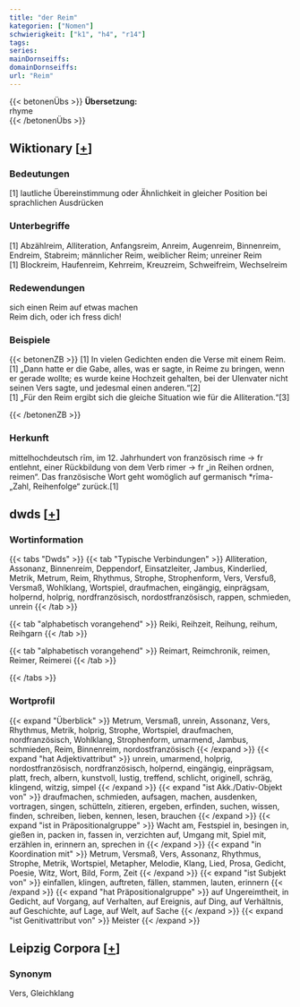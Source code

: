 ```yaml
---
title: "der Reim"
kategorien: ["Nomen"]
schwierigkeit: ["k1", "h4", "r14"]
tags:
series:
mainDornseiffs:
domainDornseiffs:
url: "Reim"
---
```


{{< betonenÜbs >}}
**Übersetzung:**  
rhyme  
{{< /betonenÜbs >}}

## Wiktionary [[+](https://de.wiktionary.org/wiki/Reim)]

### Bedeutungen
[1] lautliche Übereinstimmung oder Ähnlichkeit in gleicher Position bei sprachlichen Ausdrücken  

### Unterbegriffe
[1] Abzählreim, Alliteration, Anfangsreim, Anreim, Augenreim, Binnenreim, Endreim, Stabreim; männlicher Reim, weiblicher Reim; unreiner Reim  
[1] Blockreim, Haufenreim, Kehrreim, Kreuzreim, Schweifreim, Wechselreim  

### Redewendungen
sich einen Reim auf etwas machen  
Reim dich, oder ich fress dich!  

### Beispiele
{{< betonenZB >}}
[1] In vielen Gedichten enden die Verse mit einem Reim.  
[1] „Dann hatte er die Gabe, alles, was er sagte, in Reime zu bringen, wenn er gerade wollte; es wurde keine Hochzeit gehalten, bei der Ulenvater nicht seinen Vers sagte, und jedesmal einen anderen.“[2]  
[1] „Für den Reim ergibt sich die gleiche Situation wie für die Alliteration.“[3]  

{{< /betonenZB >}}
### Herkunft
mittelhochdeutsch rīm, im 12. Jahrhundert von französisch rime → fr entlehnt, einer Rückbildung von dem Verb rimer → fr „in Reihen ordnen, reimen“. Das französische Wort geht womöglich auf germanisch *rīma- „Zahl, Reihenfolge“ zurück.[1]  



## dwds [[+](https://www.dwds.de/wb/Reim)]

### Wortinformation
{{< tabs "Dwds" >}}
{{< tab "Typische Verbindungen" >}}
Alliteration, Assonanz, Binnenreim, Deppendorf, Einsatzleiter, Jambus, Kinderlied, Metrik, Metrum, Reim, Rhythmus, Strophe, Strophenform, Vers, Versfuß, Versmaß, Wohlklang, Wortspiel, draufmachen, eingängig, einprägsam, holpernd, holprig, nordfranzösisch, nordostfranzösisch, rappen, schmieden, unrein
{{< /tab >}}

{{< tab "alphabetisch vorangehend" >}}
Reiki, Reihzeit, Reihung, reihum, Reihgarn
{{< /tab >}}

{{< tab "alphabetisch vorangehend" >}}
Reimart, Reimchronik, reimen, Reimer, Reimerei
{{< /tab >}}

{{< /tabs >}}

### Wortprofil
{{< expand "Überblick" >}} Metrum, Versmaß, unrein, Assonanz, Vers, Rhythmus, Metrik, holprig, Strophe, Wortspiel, draufmachen, nordfranzösisch, Wohlklang, Strophenform, umarmend, Jambus, schmieden, Reim, Binnenreim, nordostfranzösisch {{< /expand >}}
{{< expand "hat Adjektivattribut" >}} unrein, umarmend, holprig, nordostfranzösisch, nordfranzösisch, holpernd, eingängig, einprägsam, platt, frech, albern, kunstvoll, lustig, treffend, schlicht, originell, schräg, klingend, witzig, simpel {{< /expand >}}
{{< expand "ist Akk./Dativ-Objekt von" >}} draufmachen, schmieden, aufsagen, machen, ausdenken, vortragen, singen, schütteln, zitieren, ergeben, erfinden, suchen, wissen, finden, schreiben, lieben, kennen, lesen, brauchen {{< /expand >}}
{{< expand "ist in Präpositionalgruppe" >}} Wacht am, Festspiel in, besingen in, gießen in, packen in, fassen in, verzichten auf, Umgang mit, Spiel mit, erzählen in, erinnern an, sprechen in {{< /expand >}}
{{< expand "in Koordination mit" >}} Metrum, Versmaß, Vers, Assonanz, Rhythmus, Strophe, Metrik, Wortspiel, Metapher, Melodie, Klang, Lied, Prosa, Gedicht, Poesie, Witz, Wort, Bild, Form, Zeit {{< /expand >}}
{{< expand "ist Subjekt von" >}} einfallen, klingen, auftreten, fällen, stammen, lauten, erinnern {{< /expand >}}
{{< expand "hat Präpositionalgruppe" >}} auf Ungereimtheit, in Gedicht, auf Vorgang, auf Verhalten, auf Ereignis, auf Ding, auf Verhältnis, auf Geschichte, auf Lage, auf Welt, auf Sache {{< /expand >}}
{{< expand "ist Genitivattribut von" >}} Meister {{< /expand >}}

## Leipzig Corpora [[+](https://corpora.uni-leipzig.de/en/res?word=Reim&corpusId=deu_newscrawl-public_2018)]


### Synonym
Vers, Gleichklang

